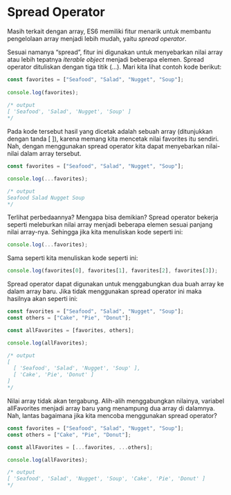# Spread Operator

Masih terkait dengan array, ES6 memiliki fitur menarik untuk membantu pengelolaan array menjadi lebih mudah, yaitu _spread operator_.

Sesuai namanya “spread”, fitur ini digunakan untuk menyebarkan nilai array atau lebih tepatnya _iterable object_ menjadi beberapa elemen. Spread operator dituliskan dengan tiga titik \(...\). Mari kita lihat contoh kode berikut:

```javascript
const favorites = ["Seafood", "Salad", "Nugget", "Soup"];
 
console.log(favorites);
 
/* output
[ 'Seafood', 'Salad', 'Nugget', 'Soup' ]
*/
```

Pada kode tersebut hasil yang dicetak adalah sebuah array \(ditunjukkan dengan tanda \[ \]\), karena memang kita mencetak nilai favorites itu sendiri. Nah, dengan menggunakan spread operator kita dapat menyebarkan nilai-nilai dalam array tersebut.

```javascript
const favorites = ["Seafood", "Salad", "Nugget", "Soup"];

console.log(...favorites);

/* output
Seafood Salad Nugget Soup
*/
```

Terlihat perbedaannya? Mengapa bisa demikian? Spread operator bekerja seperti meleburkan nilai array menjadi beberapa elemen sesuai panjang nilai array-nya. Sehingga jika kita menuliskan kode seperti ini:

```javascript
console.log(...favorites);
```

Sama seperti kita menuliskan kode seperti ini:

```javascript
console.log(favorites[0], favorites[1], favorites[2], favorites[3]);
```

Spread operator dapat digunakan untuk menggabungkan dua buah array ke dalam array baru. Jika tidak menggunakan spread operator ini maka hasilnya akan seperti ini:

```javascript
const favorites = ["Seafood", "Salad", "Nugget", "Soup"];
const others = ["Cake", "Pie", "Donut"];

const allFavorites = [favorites, others];

console.log(allFavorites);

/* output
[
  [ 'Seafood', 'Salad', 'Nugget', 'Soup' ],
  [ 'Cake', 'Pie', 'Donut' ]
]
*/
```

Nilai array tidak akan tergabung. Alih-alih menggabungkan nilainya, variabel allFavorites menjadi array baru yang menampung dua array di dalamnya. Nah, lantas bagaimana jika kita mencoba menggunakan spread operator?

```javascript
const favorites = ["Seafood", "Salad", "Nugget", "Soup"];
const others = ["Cake", "Pie", "Donut"];

const allFavorites = [...favorites, ...others];

console.log(allFavorites);

/* output
[ 'Seafood', 'Salad', 'Nugget', 'Soup', 'Cake', 'Pie', 'Donut' ]
*/
```

